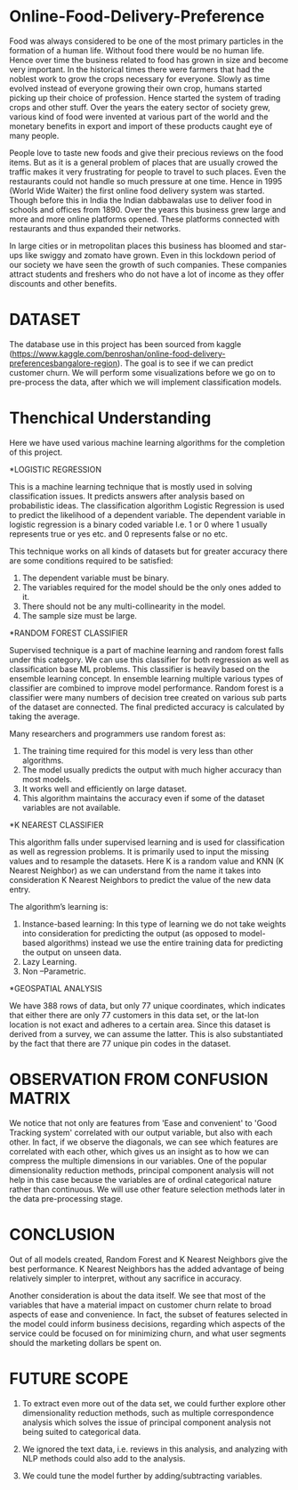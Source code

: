 # Online-Food-Delivery-Preference

Food was always considered to be one of the most primary particles in the formation of a human life. Without food there would be no human life. Hence over time the business related to food has grown in size and become very important. 
In the historical times there were farmers that had the noblest work to grow the crops necessary for everyone. Slowly as time evolved instead of everyone growing their own crop, humans started picking up their choice of profession. Hence started the system of trading crops and other stuff. 
Over the years the eatery sector of society grew, various kind of food were invented at various part of the world and the monetary benefits in export and import of these products caught eye of many people.

People love to taste new foods and give their precious reviews on the food items. But as it is a general problem of places that are usually crowed the traffic makes it very frustrating for people to travel to such places. Even the restaurants could not handle so much pressure at one time. 
Hence in 1995 (World Wide Waiter) the first online food delivery system was started. Though before this in India the Indian dabbawalas use to deliver food in schools and offices from 1890.
Over the years this business grew large and more and more online platforms opened. These platforms connected with restaurants and thus expanded their networks. 

In large cities or in metropolitan places this business has bloomed and star-ups like swiggy and zomato have grown. Even in this lockdown period of our society we have seen the growth of such companies. 
These companies attract students and freshers who do not have a lot of income as they offer discounts and other benefits.

# DATASET

The database use in this project has been sourced from kaggle
(https://www.kaggle.com/benroshan/online-food-delivery-preferencesbangalore-region).
The goal is to see if we can predict customer churn.
We will perform some visualizations before we go on to pre-process the data, after which we will implement classification models.

# Thenchical Understanding

Here we have used various machine learning algorithms for the completion of this project.

*LOGISTIC REGRESSION

This is a machine learning technique that is mostly used in solving classification issues. It predicts answers after analysis based on probabilistic ideas. The classification algorithm Logistic Regression is used to predict the likelihood of a dependent variable. The dependent variable in logistic regression is a binary coded variable I.e. 1 or 0 where 1 usually represents true or yes etc. and 0 represents false or no etc.

This technique works on all kinds of datasets but for greater accuracy there are some conditions required to be satisfied:

1. The dependent variable must be binary.
2. The variables required for the model should be the only ones added to it.
3. There should not be any multi-collinearity in the model.
4. The sample size must be large.

*RANDOM FOREST CLASSIFIER

Supervised technique is a part of machine learning and random forest falls under this category. We can use this classifier for both regression as well as classification base ML problems. This classifier is heavily based on the ensemble learning concept. In ensemble learning multiple various types of classifier are combined to improve model performance.
Random forest is a classifier were many numbers of decision tree created on various sub parts of the dataset are connected. The final predicted accuracy is calculated by taking the average.

Many researchers and programmers use random forest as:

1. The training time required for this model is very less than other algorithms.
2. The model usually predicts the output with much higher accuracy than most models.
3. It works well and efficiently on large dataset.
4. This algorithm maintains the accuracy even if some of the dataset variables are not available.

*K NEAREST CLASSIFIER

This algorithm falls under supervised learning and is used for classification as well as regression problems. It is primarily used to input the missing values and to resample the datasets.
Here K is a random value and KNN (K Nearest Neighbor) as we can understand from the name it takes into consideration K Nearest Neighbors to predict the value of the new data entry.

The algorithm’s learning is:
1. Instance-based learning: In this type of learning we do not take weights into consideration for predicting the output (as opposed to model- based algorithms) instead we use the entire training data for predicting the output  on unseen data.
2. Lazy Learning.
3. Non –Parametric.

*GEOSPATIAL ANALYSIS

We have 388 rows of data, but only 77 unique coordinates, which indicates that either there are only 77 customers in this data set, or the lat-lon location is not exact and adheres to a certain area. Since this dataset is derived from a survey, we can assume the latter. This is also substantiated by the fact that there are 77 unique pin codes in the dataset.

# OBSERVATION FROM CONFUSION MATRIX

We notice that not only are features from 'Ease and convenient' to 'Good Tracking system' correlated with our output variable, but also with each other. In fact, if we observe the diagonals, we can see which features are correlated with each other, which gives us an insight as to how we can compress the multiple dimensions in our variables. One of the popular dimensionality reduction methods, principal component analysis will not help in this case because the variables are of ordinal categorical nature rather than continuous. We will use other feature selection methods later in the data pre-processing stage.

# CONCLUSION

Out of all models created, Random Forest and K Nearest Neighbors give the best performance. K Nearest Neighbors has the added advantage of being relatively simpler to interpret, without any sacrifice in accuracy.

Another consideration is about the data itself. We see that most of the variables that have a material impact on customer churn relate to broad aspects of ease and convenience. In fact, the subset of features selected in the model could inform business decisions, regarding which aspects of the service could be focused on for minimizing churn, and what user segments should the marketing dollars be spent on.


# FUTURE SCOPE

1. To extract even more out of the data set, we could further explore other dimensionality reduction methods, such as multiple correspondence analysis which solves the issue of principal component analysis not being suited to categorical data.

2. We ignored the text data, i.e. reviews in this analysis, and analyzing with NLP methods could also add to the analysis.

3. We could tune the model further by adding/subtracting variables.


